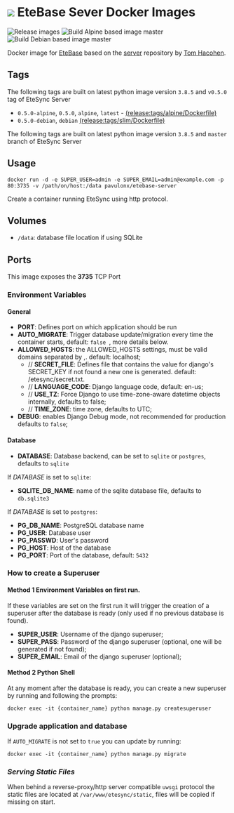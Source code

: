 # ![](https://raw.githubusercontent.com/etesync/server/master/icon.svg) EteBase Sever Docker Images

![Release images](https://github.com/rozenj/etebase-server-docker/workflows/Release%20images/badge.svg)
![Build Alpine based image master](https://github.com/rozenj/etebase-server-docker/workflows/Build%20Alpine%20based%20image%20master/badge.svg)
![Build Debian based image master](https://github.com/rozenj/etebase-server-docker/workflows/Build%20Debian%20based%20image%20master/badge.svg)

Docker image for [EteBase](https://www.etebase.com/) based on the [server](https://github.com/etesync/server) repository by [Tom Hacohen](https://github.com/tasn).

## Tags

The following tags are built on latest python image version `3.8.5` and `v0.5.0` tag of EteSync Server 
- `0.5.0-alpine`, `0.5.0`, `alpine`, `latest` - [(release:tags/alpine/Dockerfile)](https://github.com/victor-rds/docker-etesync-server/blob/release/tags/alpine/Dockerfile)
- `0.5.0-debian`, `debian`  [(release:tags/slim/Dockerfile)](https://github.com/victor-rds/docker-etesync-server/blob/release/tags/slim/Dockerfile)

The following tags are built on latest python image version `3.8.5` and `master` branch of EteSync Server 


## Usage
```docker run -d -e SUPER_USER=admin -e SUPER_EMAIL=admin@example.com -p 80:3735 -v /path/on/host:/data pavulonx/etebase-server```

Create a container running EteSync using http protocol.

## Volumes
- `/data`: database file location if using SQLite

## Ports
This image exposes the **3735** TCP Port

### Environment Variables

#### General
- **PORT**: Defines port on which application should be run 
- **AUTO_MIGRATE**: Trigger database update/migration every time the container starts, default: `false `, more details below.
- **ALLOWED_HOSTS**: the ALLOWED_HOSTS settings, must be valid domains separated by ,. default: localhost;
    - // **SECRET_FILE**: Defines file that contains the value for django's SECRET_KEY if not found a new one is generated. default: /etesync/secret.txt.
    - // **LANGUAGE_CODE**: Django language code, default: en-us;
    - // **USE_TZ**: Force Django to use time-zone-aware datetime objects internally, defaults to false;
    - // **TIME_ZONE**: time zone, defaults to UTC;
- **DEBUG**: enables Django Debug mode, not recommended for production defaults to `false`;

#### Database
- **DATABASE**: Database backend, can be set to `sqlite` or `postgres`, defaults to `sqlite`

If *DATABASE* is set to `sqlite`:
- **SQLITE_DB_NAME**: name of the sqlite database file, defaults to `db.sqlite3` 

If *DATABASE* is set to `postgres`:
- **PG_DB_NAME**: PostgreSQL database name 
- **PG_USER**: Database user
- **PG_PASSWD**: User's password
- **PG_HOST**: Host of the database
- **PG_PORT**: Port of the database, default: `5432`

### How to create a Superuser

#### Method 1 Environment Variables on first run.

If these variables are set on the first run it will trigger the creation of a superuser after the database is ready 
(only used if no previous database is found).

- **SUPER_USER**: Username of the django superuser;
- **SUPER_PASS**: Password of the django superuser (optional, one will be generated if not found);
- **SUPER_EMAIL**: Email of the django superuser (optional);

#### Method 2 Python Shell

At any moment after the database is ready, you can create a new superuser by running and following the prompts:

```docker exec -it {container_name} python manage.py createsuperuser```

### Upgrade application and database

If `AUTO_MIGRATE` is not set to `true` you can update by running:

```docker exec -it {container_name} python manage.py migrate```

### _Serving Static Files_

When behind a reverse-proxy/http server compatible `uwsgi` protocol the static files are located at `/var/www/etesync/static`, files will be copied if missing on start.
